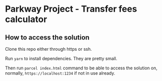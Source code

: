 # Parkway Project - Transfer fees calculator

## How to access the solution

Clone this repo either through https or ssh.

Run `yarn` to install dependencies. They are pretty small.

Then run `parcel index.html` command to be able to access the solution on, normally, `https://localhost:1234` if not in use already.
